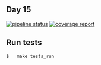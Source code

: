 ## Day 15

[![pipeline status](https://git.emile-lepetit.fr/epitech/tek-2/piscine-cpp/day-15/badges/master/pipeline.svg)](https://git.emile-lepetit.fr/epitech/tek-2/piscine-cpp/day-15/commits/master)
[![coverage report](https://git.emile-lepetit.fr/epitech/tek-2/piscine-cpp/day-15/badges/master/coverage.svg)](https://git.emile-lepetit.fr/epitech/tek-2/piscine-cpp/day-15/commits/master)

## Run tests
```bash
$   make tests_run
```
